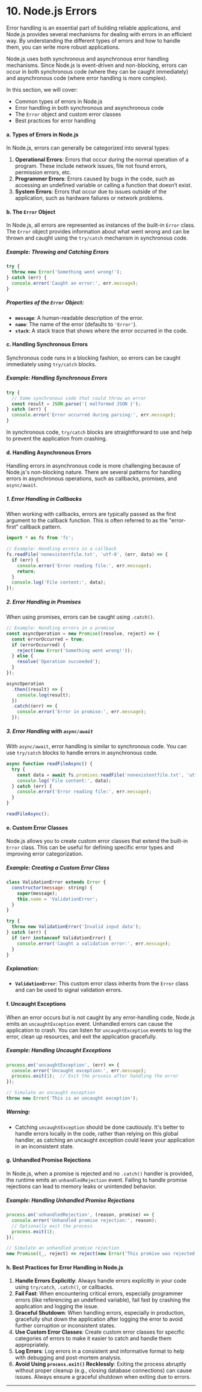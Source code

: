 # 10. Node.js Errors

Error handling is an essential part of building reliable applications, and Node.js provides several mechanisms for dealing with errors in an efficient way. By understanding the different types of errors and how to handle them, you can write more robust applications.

Node.js uses both synchronous and asynchronous error handling mechanisms. Since Node.js is event-driven and non-blocking, errors can occur in both synchronous code (where they can be caught immediately) and asynchronous code (where error handling is more complex).

In this section, we will cover:
- Common types of errors in Node.js
- Error handling in both synchronous and asynchronous code
- The `Error` object and custom error classes
- Best practices for error handling

#### a. Types of Errors in Node.js

In Node.js, errors can generally be categorized into several types:

1. **Operational Errors**: Errors that occur during the normal operation of a program. These include network issues, file not found errors, permission errors, etc.
2. **Programmer Errors**: Errors caused by bugs in the code, such as accessing an undefined variable or calling a function that doesn’t exist.
3. **System Errors**: Errors that occur due to issues outside of the application, such as hardware failures or network problems.

#### b. The `Error` Object

In Node.js, all errors are represented as instances of the built-in `Error` class. The `Error` object provides information about what went wrong and can be thrown and caught using the `try/catch` mechanism in synchronous code.

##### Example: Throwing and Catching Errors

```javascript
try {
  throw new Error('Something went wrong!');
} catch (err) {
  console.error('Caught an error:', err.message);
}
```

##### Properties of the `Error` Object:
- **`message`**: A human-readable description of the error.
- **`name`**: The name of the error (defaults to `'Error'`).
- **`stack`**: A stack trace that shows where the error occurred in the code.

#### c. Handling Synchronous Errors

Synchronous code runs in a blocking fashion, so errors can be caught immediately using `try/catch` blocks.

##### Example: Handling Synchronous Errors

```javascript
try {
  // Some synchronous code that could throw an error
  const result = JSON.parse('{ malformed JSON }');
} catch (err) {
  console.error('Error occurred during parsing:', err.message);
}
```

In synchronous code, `try/catch` blocks are straightforward to use and help to prevent the application from crashing.

#### d. Handling Asynchronous Errors

Handling errors in asynchronous code is more challenging because of Node.js's non-blocking nature. There are several patterns for handling errors in asynchronous operations, such as callbacks, promises, and `async/await`.

##### 1. Error Handling in Callbacks

When working with callbacks, errors are typically passed as the first argument to the callback function. This is often referred to as the "error-first" callback pattern.

```javascript
import * as fs from 'fs';

// Example: Handling errors in a callback
fs.readFile('nonexistentfile.txt', 'utf-8', (err, data) => {
  if (err) {
    console.error('Error reading file:', err.message);
    return;
  }
  console.log('File content:', data);
});
```

##### 2. Error Handling in Promises

When using promises, errors can be caught using `.catch()`.

```javascript
// Example: Handling errors in a promise
const asyncOperation = new Promise((resolve, reject) => {
  const errorOccurred = true;
  if (errorOccurred) {
    reject(new Error('Something went wrong!'));
  } else {
    resolve('Operation succeeded');
  }
});

asyncOperation
  .then((result) => {
    console.log(result);
  })
  .catch((err) => {
    console.error('Error in promise:', err.message);
  });
```

##### 3. Error Handling with `async/await`

With `async/await`, error handling is similar to synchronous code. You can use `try/catch` blocks to handle errors in asynchronous code.

```javascript
async function readFileAsync() {
  try {
    const data = await fs.promises.readFile('nonexistentfile.txt', 'utf-8');
    console.log('File content:', data);
  } catch (err) {
    console.error('Error reading file:', err.message);
  }
}

readFileAsync();
```

#### e. Custom Error Classes

Node.js allows you to create custom error classes that extend the built-in `Error` class. This can be useful for defining specific error types and improving error categorization.

##### Example: Creating a Custom Error Class

```javascript
class ValidationError extends Error {
  constructor(message: string) {
    super(message);
    this.name = 'ValidationError';
  }
}

try {
  throw new ValidationError('Invalid input data');
} catch (err) {
  if (err instanceof ValidationError) {
    console.error('Caught a validation error:', err.message);
  }
}
```

##### Explanation:
- **`ValidationError`**: This custom error class inherits from the `Error` class and can be used to signal validation errors.

#### f. Uncaught Exceptions

When an error occurs but is not caught by any error-handling code, Node.js emits an `uncaughtException` event. Unhandled errors can cause the application to crash. You can listen for `uncaughtException` events to log the error, clean up resources, and exit the application gracefully.

##### Example: Handling Uncaught Exceptions

```javascript
process.on('uncaughtException', (err) => {
  console.error('Uncaught exception:', err.message);
  process.exit(1);  // Exit the process after handling the error
});

// Simulate an uncaught exception
throw new Error('This is an uncaught exception');
```

##### Warning:
- Catching `uncaughtException` should be done cautiously. It's better to handle errors locally in the code, rather than relying on this global handler, as catching an uncaught exception could leave your application in an inconsistent state.

#### g. Unhandled Promise Rejections

In Node.js, when a promise is rejected and no `.catch()` handler is provided, the runtime emits an `unhandledRejection` event. Failing to handle promise rejections can lead to memory leaks or unintended behavior.

##### Example: Handling Unhandled Promise Rejections

```javascript
process.on('unhandledRejection', (reason, promise) => {
  console.error('Unhandled promise rejection:', reason);
  // Optionally exit the process
  process.exit(1);
});

// Simulate an unhandled promise rejection
new Promise((_, reject) => reject(new Error('This promise was rejected but not handled')));
```

#### h. Best Practices for Error Handling in Node.js

1. **Handle Errors Explicitly**: Always handle errors explicitly in your code using `try/catch`, `.catch()`, or callbacks.
2. **Fail Fast**: When encountering critical errors, especially programmer errors (like referencing an undefined variable), fail fast by crashing the application and logging the issue.
3. **Graceful Shutdown**: When handling errors, especially in production, gracefully shut down the application after logging the error to avoid further corruption or inconsistent states.
4. **Use Custom Error Classes**: Create custom error classes for specific categories of errors to make it easier to catch and handle them appropriately.
5. **Log Errors**: Log errors in a consistent and informative format to help with debugging and post-mortem analysis.
6. **Avoid Using `process.exit()` Recklessly**: Exiting the process abruptly without proper cleanup (e.g., closing database connections) can cause issues. Always ensure a graceful shutdown when exiting due to errors.

---